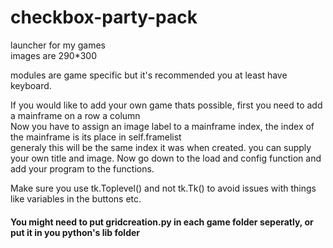 # checkbox-party-pack  
launcher for my games  
images are 290*300  

modules are game specific but it's recommended you at least have keyboard.  
  
If you would like to add your own game thats possible, first you need to add a mainframe on a row a column   
Now you have to assign an image label to a mainframe index, the index of the mainframe is its place in self.framelist  
generaly this will be the same index it was when created.
you can supply your own title and image.
Now go down to the load and config function and add your program to the functions.  
  
Make sure you use tk.Toplevel() and not tk.Tk() to avoid issues with things like variables in the buttons etc.  
  
#### You might need to put gridcreation.py in each game folder seperatly, or put it in you python's lib folder

